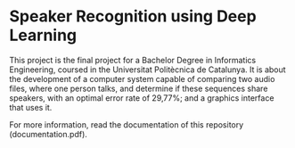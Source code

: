 # Speaker Recognition using Deep Learning
This project is the final project for a Bachelor Degree in Informatics Engineering, coursed in the Universitat Politècnica de Catalunya. It is about the development of a computer system capable of comparing two audio files, where one person talks, and determine if these sequences share speakers, with an optimal error rate of 29,77%; and a graphics interface that uses it.

For more information, read the documentation of this repository (documentation.pdf).